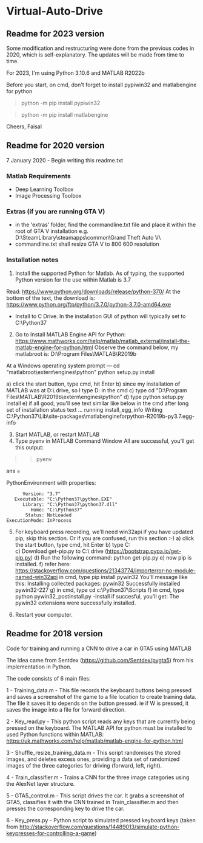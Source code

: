 # Virtual-Auto-Drive

## Readme for 2023 version

Some modification and restructuring were done from the previous codes in 2020, which is self-explanatory.
The updates will be made from time to time.

For 2023, I'm using Python 3.10.6 and MATLAB R2022b

Before you start, on cmd, don't forget to install pypiwin32 and matlabengine for python
> python -m pip install pypiwin32

> python -m pip install matlabengine

Cheers, Faisal

## Readme for 2020 version

7 January 2020 - Begin writing this readme.txt

### Matlab Requirements
- Deep Learning Toolbox
- Image Processing Toolbox

### Extras (if you are running GTA V)
- in the 'extras' folder, find the commandline.txt file and place it within the root of GTA V installation e.g. D:\SteamLibrary\steamapps\common\Grand Theft Auto V\
- commandline.txt shall resize GTA V to 800 600 resolution

### Installation notes

1. Install the supported Python for Matlab. As of typing, the supported Python version for the use within Matlab is 3.7

Read: https://www.python.org/downloads/release/python-370/
At the bottom of the text, the download is: https://www.python.org/ftp/python/3.7.0/python-3.7.0-amd64.exe

- Install to C Drive. In the installation GUI of python will typically set to C:\Python37

2. Go to Install MATLAB Engine API for Python: https://www.mathworks.com/help/matlab/matlab_external/install-the-matlab-engine-for-python.html
Observe the command below, my matlabroot is: D:\Program Files\MATLAB\R2019b

At a Windows operating system prompt —
cd "matlabroot\extern\engines\python"
python setup.py install

a) click the start button, type cmd, hit Enter
b) since my installation of MATLAB was at D:\ drive, so I type D: in the cmd
c) type cd "D:\Program Files\MATLAB\R2019b\extern\engines\python"
d) type python setup.py install
e) if all good, you'll see text similar like below in the cmd after long set of installation status text
...
running install_egg_info
Writing C:\Python37\Lib\site-packages\matlabengineforpython-R2019b-py3.7.egg-info

3. Start MATLAB, or restart MATLAB
4. Type pyenv in MATLAB Command Window
All are successful, you'll get this output:

>> pyenv

ans = 

  PythonEnvironment with properties:

          Version: "3.7"
       Executable: "C:\Python37\python.EXE"
          Library: "C:\Python37\python37.dll"
             Home: "C:\Python37"
           Status: NotLoaded
    ExecutionMode: InProcess

5. For keyboard press recording, we'll need win32api
if you have updated pip, skip this section. Or if  you are confused, run this section :-)
a) click the start button, type cmd, hit Enter
b) type C:\
c) Download get-pip.py to C:\ drive (https://bootstrap.pypa.io/get-pip.py)
d) Run the following command: python get-pip.py
e) now pip is installed. 
f) refer here: https://stackoverflow.com/questions/21343774/importerror-no-module-named-win32api
in cmd, type pip install pywin32
You'll message like this:
Installing collected packages: pywin32
Successfully installed pywin32-227
g) in cmd, type cd c:\Python37\Scripts
f) in cmd, type python pywin32_postinstall.py -install
if succesful, you'll get: The pywin32 extensions were successfully installed.


6. Restart your computer.

## Readme for 2018 version
Code for training and running a CNN to drive a car in GTA5 using MATLAB

The idea came from Sentdex (https://github.com/Sentdex/pygta5) from his implementation in Python.

The code consists of 6 main files:

1 - Training_data.m - This file records the keyboard buttons being pressed and saves a screenshot of the game to a file location to create training data. The file it saves it to depends on the button pressed. ie if W is pressed, it saves the image into a file for forward direction.

2 - Key_read.py - This python script reads any keys that are currently being pressed on the keyboard. The MATLAB API for python must be installed to used Python functions within MATLAB: https://uk.mathworks.com/help/matlab/matlab-engine-for-python.html

3 - Shuffle_resize_training_data.m - This script randomises the stored images, and deletes excess ones, providing a data set of randomized images of the three categories for driving (forward, left, right).

4 - Train_classifier.m - Trains a CNN for the three image categories using the AlexNet layer structure.

5 - GTA5_control.m - This script drives the car. It grabs a screenshot of GTA5, classifies it with the CNN trained in Train_classifier.m and then presses the corresponding key to drive the car.

6 - Key_press.py - Python script to simulated pressed keyboard keys (taken from  http://stackoverflow.com/questions/14489013/simulate-python-keypresses-for-controlling-a-game)

